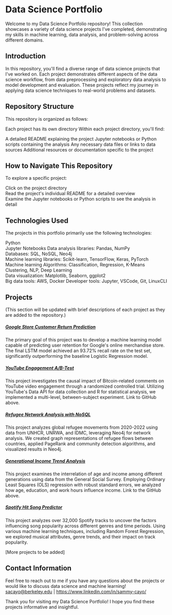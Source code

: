 # Data Science Portfolio
Welcome to my Data Science Portfolio repository! This collection showcases a variety of data science projects I've completed, demonstrating my skills in machine learning, data analysis, and problem-solving across different domains.

## Introduction
In this repository, you'll find a diverse range of data science projects that I've worked on. Each project demonstrates different aspects of the data science workflow, from data preprocessing and exploratory data analysis to model development and evaluation. These projects reflect my journey in applying data science techniques to real-world problems and datasets.

## Repository Structure
This repository is organized as follows:

Each project has its own directory
Within each project directory, you'll find:

A detailed README explaining the project
Jupyter notebooks or Python scripts containing the analysis
Any necessary data files or links to data sources
Additional resources or documentation specific to the project

## How to Navigate This Repository
  To explore a specific project:
  
  Click on the project directory\
  Read the project's individual README for a detailed overview\
  Examine the Jupyter notebooks or Python scripts to see the analysis in detail


## Technologies Used
The projects in this portfolio primarily use the following technologies:

Python\
Jupyter Notebooks Data analysis libraries: Pandas, NumPy\
Databases: SQL, NoSQL, Neo4j\
Machine learning libraries: Scikit-learn, TensorFlow, Keras, PyTorch\
Machine learning Algorithms: Classification, Regression, K-Means Clustering, NLP, Deep Learning\
Data visualization: Matplotlib, Seaborn, ggplot2\
Big data tools: AWS, Docker
Developer tools: Jupyter, VSCode, Git, LinuxCLI

## Projects
(This section will be updated with brief descriptions of each project as they are added to the repository.)


##### [Google Store Customer Return Prediction](https://github.com/sacayo/Data-Science-Projects/tree/main/Generational-Income-Trend-Analysis)
The primary goal of this project was to develop a machine learning model capable of predicting user retention for Google's online merchandise store. The final LSTM model achieved an 93.72% recall rate on the test set, significantly outperforming the baseline Logistic Regression model. 

##### [YouTube Engagement A/B-Test](https://github.com/sacayo/Data-Science-Projects/tree/main/YouTube-AB-Test)
This project investigates the causal impact of Bitcoin-related comments on YouTube video engagement through a randomized controlled trial. Utilizing YouTube's Data API for data collection and R for statistical analysis, we implemented a multi-level, between-subject experiment. Link to GitHub above.

##### [Refugee Network Analysis with NoSQL](https://github.com/sacayo/Data-Science-Projects/tree/main/Refugee-Network-Analysis-with-NoSQL)
This project analyzes global refugee movements from 2020-2022 using data from UNHCR, UNRWA, and IDMC, leveraging Neo4j for network analysis. We created graph representations of refugee flows between countries, applied PageRank and community detection algorithms, and visualized results in Neo4j.



##### [Generational Income Trend Analysis](https://github.com/sacayo/Data-Science-Projects/tree/main/Generational-Income-Trend-Analysis)
This project examines the interrelation of age and income among different generations using data from the General Social Survey. Employing Ordinary Least Squares (OLS) regression with robust standard errors, we analyzed how age, education, and work hours influence income. Link to the GitHub above. 

##### [Spotify Hit Song Predictor](https://github.com/sacayo/Data-Science-Projects/tree/main/Spotify-Hit-Song-Predictor)
This project analyzes over 32,000 Spotify tracks to uncover the factors influencing song popularity across different genres and time periods. Using various machine learning techniques, including Random Forest Regression, we explored musical attributes, genre trends, and their impact on track popularity.


[More projects to be added]


## Contact Information
Feel free to reach out to me if you have any questions about the projects or would like to discuss data science and machine learning!
sacayo@berkeley.edu | https://www.linkedin.com/in/sammy-cayo/

Thank you for visiting my Data Science Portfolio! I hope you find these projects informative and insightful.

